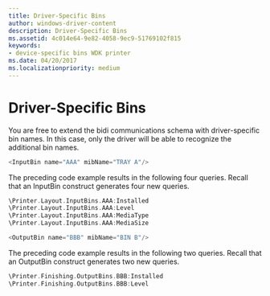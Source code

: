 ```yaml
---
title: Driver-Specific Bins
author: windows-driver-content
description: Driver-Specific Bins
ms.assetid: 4c014e64-9e82-4058-9ec9-51769102f815
keywords:
- device-specific bins WDK printer
ms.date: 04/20/2017
ms.localizationpriority: medium
---
```


# Driver-Specific Bins


You are free to extend the bidi communications schema with driver-specific bin names. In this case, only the driver will be able to recognize the additional bin names.

```cpp
<InputBin name="AAA" mibName="TRAY A"/>
```

The preceding code example results in the following four queries. Recall that an InputBin construct generates four new queries.

```cpp
\Printer.Layout.InputBins.AAA:Installed
\Printer.Layout.InputBins.AAA:Level
\Printer.Layout.InputBins.AAA:MediaType
\Printer.Layout.InputBins.AAA:MediaSize

<OutputBin name="BBB" mibName="BIN B"/>
```

The preceding code example results in the following two queries. Recall that an OutputBin construct generates two new queries.

```cpp
\Printer.Finishing.OutputBins.BBB:Installed
\Printer.Finishing.OutputBins.BBB:Level
```

 

 




